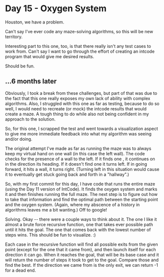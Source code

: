 # Day 15 - Oxygen System

Houston, we have a problem.

Can't say I've ever code any maze-solving algorithms, so this will be new territory.

Interesting part to this one, too, is that there really isn't any test cases to work from. Can't say I want to go through the effort of creating an intcode program that would give me desired results.

Should be fun.

## ...6 months later

Obviously, I took a break from these challenges, but part of that was due to the fact that this one really exposes my own lack of ability with complex algorithms. Also, I struggled with this one as far as testing, because to do so well, I would need to recreate (or mock) the intcode results that would create a maze. A tough thing to do while also not being confident in my approach to the solution.

So, for this one, I scrapped the test and went towards a visualization aspect to give me more immediate feedback into what my algorithm was seeing and/or doing.

The original attempt I've made as far as running the maze was to always keep my virtual hand on one wall (in this case the left wall). The code checks for the presence of a wall to the left. If it finds one , it continues on in the direction its heading. If it doesn't find one it turns left. If in going forward, it hits a wall, it turns right. (Turning left in this situation would cause it to eventually get stuck going back and forth in a "hallway".)

So, with my first commit for this day, I have code that runs the entire maze (using the Day 11 version of IntCode). It finds the oxygen system and marks it and then finishes running the full maze. The next step is to figure out how to take that information and find the optimal path between the starting point and the oxygen system. (Again, where my abscence of a history in algorithms leaves me a bit wanting.) Off to google!

Solving. Okay -- there were a couple ways to think about it. The one I like it almost a brute force recursive function, one that takes ever possible path until it hits the goal. The one that comes back with the lowest number of steps wins. This should be fun to visualize. :)

Each case in the recursive function will find all possible exits from the given point (except for the one that it came from), and then launch itself for each direction it can go. When it reaches the goal, that will be its base case and it will return the number of steps it took to get to the goal. Compare those and find the best. If the direction we came from is the only exit, we can return -1 for a dead end.